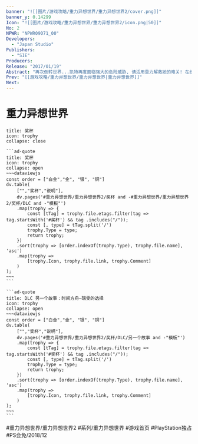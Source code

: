 ```yaml
---
banner: "![[图片/游戏攻略/重力异想世界/重力异想世界2/cover.png]]"
banner_y: 0.14299
Icon: "![[图片/游戏攻略/重力异想世界/重力异想世界2/icon.png|50]]"
No: 2
NPWR: "NPWR09071_00"
Developers: 
  - "Japan Studio"
Publishers: 
  - "SIE"
Producers:  
Release: "2017/01/19"
Abstract: "再次倒转世界...凯特再度面临强大的危险威胁, 请活用重力解救她的难关! 在经历最大规模的重力暴风后, 凯特将和旧敌拉文一道解开黑奇萨威所面临不可思议的重力波背后的秘密...防止空中都市遭受破坏, 接连习得新可改变重力或方向的战斗模式."
Prev: "[[游戏攻略/重力异想世界/重力异想世界|重力异想世界]]"
Next: 
---
```

# 重力异想世界

````ad-quote
title: 奖杯
icon: trophy
collapse: close

```ad-quote
title: 奖杯
icon: trophy
collapse: open
~~~dataviewjs
const order = ["白金","金", "银", "铜"]
dv.table(
	["","奖杯","说明"],
	dv.pages('#重力异想世界/重力异想世界2/奖杯 and -#重力异想世界/重力异想世界2/奖杯/DLC and -"模板"')
	.map(trophy => {
		const [tTag] = trophy.file.etags.filter(tag => tag.startsWith('#奖杯') && tag .includes("/"));
		const [, type] = tTag.split('/')
		trophy.Type = type;
		return trophy;
	})
	.sort(trophy => [order.indexOf(trophy.Type), trophy.file.name], 'asc')
	.map(trophy => 
		[trophy.Icon, trophy.file.link, trophy.Comment]
	)
);
~~~
```

```ad-quote
title: DLC 另一个故事：时间方舟—瑞雯的选择
icon: trophy
collapse: open
~~~dataviewjs
const order = ["白金","金", "银", "铜"]
dv.table(
	["","奖杯","说明"],
	dv.pages('#重力异想世界/重力异想世界2/奖杯/DLC/另一个故事 and -"模板"')
	.map(trophy => {
		const [tTag] = trophy.file.etags.filter(tag => tag.startsWith('#奖杯') && tag .includes("/"));
		const [, type] = tTag.split('/')
		trophy.Type = type;
		return trophy;
	})
	.sort(trophy => [order.indexOf(trophy.Type), trophy.file.name], 'asc')
	.map(trophy => 
		[trophy.Icon, trophy.file.link, trophy.Comment]
	)
);
~~~
```

````

#重力异想世界/重力异想世界2 #系列/重力异想世界 #游戏首页 #PlayStation独占 #PS会免/2018/12  